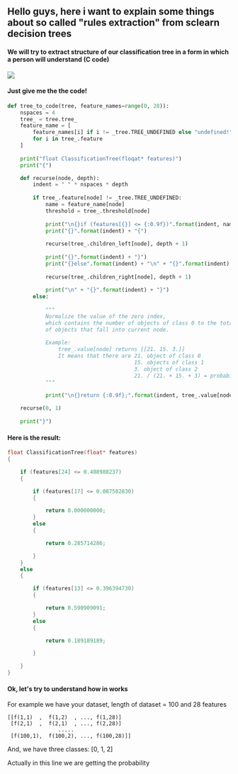## Hello guys, here i want to explain some things about so called "rules extraction" from sclearn decision trees
#### We will try to extract structure of our classification tree in a form in which a person will understand (C code)

![](https://www.simafore.com/hs-fs/hub/64283/file-15380323-png/images/rapidminer-decision-tree-personal-loan-accept.png?t=1496839460448)

#### Just give me the the code!

```Python
def tree_to_code(tree, feature_names=range(0, 28)):
    nspaces = 4
    tree_ = tree.tree_
    feature_name = [
        feature_names[i] if i != _tree.TREE_UNDEFINED else "undefined!"
        for i in tree_.feature
    ]
    
    print("float ClassificationTree(floqat* features)")
    print("{")

    def recurse(node, depth):
        indent = " " * nspaces * depth
        
        if tree_.feature[node] != _tree.TREE_UNDEFINED:
            name = feature_name[node]
            threshold = tree_.threshold[node]
            
            print("\n{}if (features[{}] <= {:0.9f})".format(indent, name, threshold))
            print("{}".format(indent) + "{")
            
            recurse(tree_.children_left[node], depth + 1)
            
            print("{}".format(indent) + "}")
            print("{}else".format(indent) + "\n" + "{}".format(indent) + "{")
            
            recurse(tree_.children_right[node], depth + 1)
            
            print("\n" + "{}".format(indent) + "}")
        else:
            
            """
            Normalize the value of the zero index,
            which contains the number of objects of class 0 to the total number
            of objects that fall into current node.
            
            Example:
                tree_.value[node] returns [[21. 15. 3.]]
                It means that there are 21. object of class 0
                                        15. objects of class 1
                                        3. object of class 2
                                        21. / (21. + 15. + 3) = probability of class 0 in current node
            """
            
            print("\n{}return {:0.9f};".format(indent, tree_.value[node][0][0] / sum(tree_.value[node][0])))

    recurse(0, 1)
    
    print("}")
```

#### Here is the result:

```C++
float ClassificationTree(float* features)
{

    if (features[24] <= 0.408988237)
    {

        if (features[17] <= 0.087502830)
        {

            return 0.000000000;
        }
        else
        {

            return 0.285714286;

        }
    }
    else
    {

        if (features[13] <= 0.396394730)
        {

            return 0.590909091;
        }
        else
        {

            return 0.189189189;

        }

    }
}
```

#### Ok, let's try to understand how in works

For example we have your dataset, length of dataset = 100 and 28 features

```
[[f(1,1)  ,  f(1,2)  , ..., f(1,28)]
 [f(2,1)  ,  f(2,1)  , ..., f(2,28)]
                .....
 [f(100,1),  f(100,2), ..., f(100,28)]]
```
And, we have three classes: [0, 1, 2]

Actually in this line we are getting the probability
